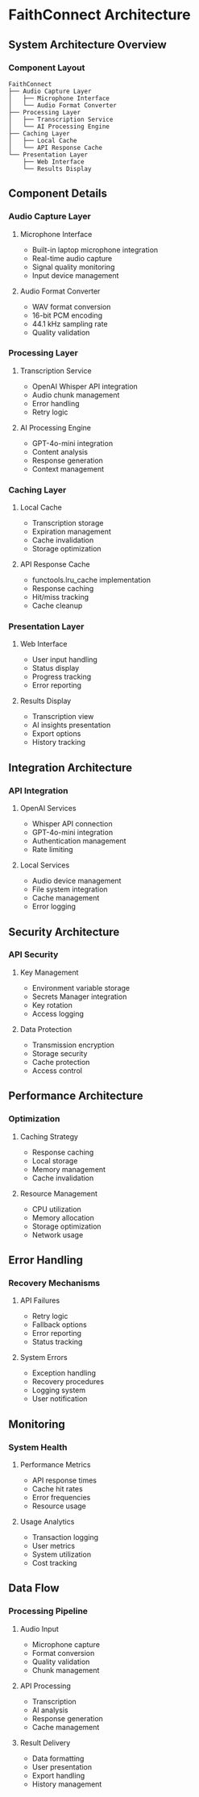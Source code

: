 # FaithConnect Architecture

## System Architecture Overview

### Component Layout
```
FaithConnect
├── Audio Capture Layer
│   ├── Microphone Interface
│   └── Audio Format Converter
├── Processing Layer
│   ├── Transcription Service
│   └── AI Processing Engine
├── Caching Layer
│   ├── Local Cache
│   └── API Response Cache
└── Presentation Layer
    ├── Web Interface
    └── Results Display
```

## Component Details

### Audio Capture Layer
1. Microphone Interface
   - Built-in laptop microphone integration
   - Real-time audio capture
   - Signal quality monitoring
   - Input device management

2. Audio Format Converter
   - WAV format conversion
   - 16-bit PCM encoding
   - 44.1 kHz sampling rate
   - Quality validation

### Processing Layer
1. Transcription Service
   - OpenAI Whisper API integration
   - Audio chunk management
   - Error handling
   - Retry logic

2. AI Processing Engine
   - GPT-4o-mini integration
   - Content analysis
   - Response generation
   - Context management

### Caching Layer
1. Local Cache
   - Transcription storage
   - Expiration management
   - Cache invalidation
   - Storage optimization

2. API Response Cache
   - functools.lru_cache implementation
   - Response caching
   - Hit/miss tracking
   - Cache cleanup

### Presentation Layer
1. Web Interface
   - User input handling
   - Status display
   - Progress tracking
   - Error reporting

2. Results Display
   - Transcription view
   - AI insights presentation
   - Export options
   - History tracking

## Integration Architecture

### API Integration
1. OpenAI Services
   - Whisper API connection
   - GPT-4o-mini integration
   - Authentication management
   - Rate limiting

2. Local Services
   - Audio device management
   - File system integration
   - Cache management
   - Error logging

## Security Architecture

### API Security
1. Key Management
   - Environment variable storage
   - Secrets Manager integration
   - Key rotation
   - Access logging

2. Data Protection
   - Transmission encryption
   - Storage security
   - Cache protection
   - Access control

## Performance Architecture

### Optimization
1. Caching Strategy
   - Response caching
   - Local storage
   - Memory management
   - Cache invalidation

2. Resource Management
   - CPU utilization
   - Memory allocation
   - Storage optimization
   - Network usage

## Error Handling

### Recovery Mechanisms
1. API Failures
   - Retry logic
   - Fallback options
   - Error reporting
   - Status tracking

2. System Errors
   - Exception handling
   - Recovery procedures
   - Logging system
   - User notification

## Monitoring

### System Health
1. Performance Metrics
   - API response times
   - Cache hit rates
   - Error frequencies
   - Resource usage

2. Usage Analytics
   - Transaction logging
   - User metrics
   - System utilization
   - Cost tracking

## Data Flow

### Processing Pipeline
1. Audio Input
   - Microphone capture
   - Format conversion
   - Quality validation
   - Chunk management

2. API Processing
   - Transcription
   - AI analysis
   - Response generation
   - Cache management

3. Result Delivery
   - Data formatting
   - User presentation
   - Export handling
   - History management
